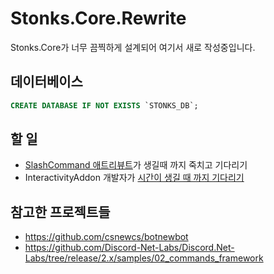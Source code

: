 ﻿# Stonks.Core.Rewrite
Stonks.Core가 너무 끔찍하게 설계되어 여기서 새로 작성중입니다.

## 데이터베이스
```sql
CREATE DATABASE IF NOT EXISTS `STONKS_DB`;
```

## 할 일
- [SlashCommand 애트리뷰트](https://github.com/Discord-Net-Labs/Discord.Net-Labs/pull/52)가 생길때 까지 죽치고 기다리기
- InteractivityAddon 개발자가 [시간이 생길 때 까지 기다리기](https://github.com/Playwo/Discord.InteractivityAddon/issues/25)

## 참고한 프로젝트들
- https://github.com/csnewcs/botnewbot
- https://github.com/Discord-Net-Labs/Discord.Net-Labs/tree/release/2.x/samples/02_commands_framework
